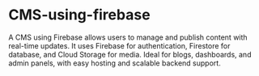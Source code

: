 # CMS-using-firebase
A CMS using Firebase allows users to manage and publish content with real-time updates. It uses Firebase for authentication, Firestore for database, and Cloud Storage for media. Ideal for blogs, dashboards, and admin panels, with easy hosting and scalable backend support.
